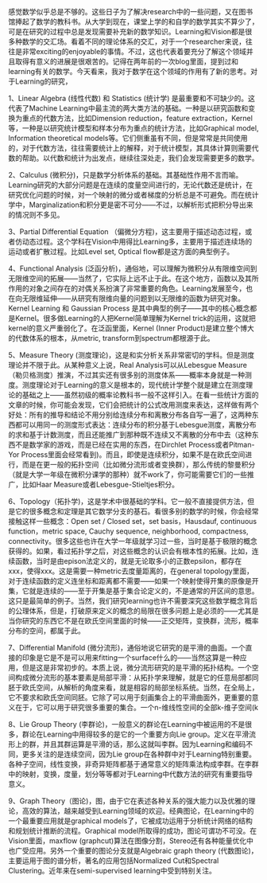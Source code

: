 


感觉数学似乎总是不够的。这些日子为了解决research中的一些问题，又在图书馆捧起了数学的教科书。从大学到现在，课堂上学的和自学的数学其实不算少了，可是在研究的过程中总是发现需要补充新的数学知识。Learning和Vision都是很多种数学的交汇场。看着不同的理论体系的交汇，对于一个researcher来说，往往是非常exciting的enjoyable的事情。不过，这也代表着要充分了解这个领域并且取得有意义的进展是很艰苦的。记得在两年前的一次blog里面，提到过和learning有关的数学。今天看来，我对于数学在这个领域的作用有了新的思考。对于Learning的研究，

1、Linear Algebra (线性代数) 和 Statistics (统计学) 是最重要和不可缺少的。这代表了Machine Learning中最主流的两大类方法的基础。一种是以研究函数和变换为重点的代数方法，比如Dimension reduction，feature extraction，Kernel等，一种是以研究统计模型和样本分布为重点的统计方法，比如Graphical model, Information theoretical models等。它们侧重虽有不同，但是常常是共同使用的，对于代数方法，往往需要统计上的解释，对于统计模型，其具体计算则需要代数的帮助。以代数和统计为出发点，继续往深处走，我们会发现需要更多的数学。 

2、Calculus (微积分)，只是数学分析体系的基础。其基础性作用不言而喻。Learning研究的大部分问题是在连续的度量空间进行的，无论代数还是统计，在研究优化问题的时候，对一个映射的微分或者梯度的分析总是不可避免。而在统计学中，Marginalization和积分更是密不可分——不过，以解析形式把积分导出来的情况则不多见。

3、Partial Differential Equation （偏微分方程)，这主要用于描述动态过程，或者仿动态过程。这个学科在Vision中用得比Learning多，主要用于描述连续场的运动或者扩散过程。比如Level set, Optical flow都是这方面的典型例子。

4、Functional Analysis (泛函分析)，通俗地，可以理解为微积分从有限维空间到无限维空间的拓展——当然了，它实际上远不止于此。在这个地方，函数以及其所作用的对象之间存在的对偶关系扮演了非常重要的角色。Learning发展至今，也在向无限维延伸——从研究有限维向量的问题到以无限维的函数为研究对象。Kernel Learning 和 Gaussian Process 是其中典型的例子——其中的核心概念都是Kernel。很多做Learning的人把Kernel简单理解为Kernel trick的运用，这就把kernel的意义严重弱化了。在泛函里面，Kernel (Inner Product)是建立整个博大的代数体系的根本，从metric, transform到spectrum都根源于此。

5、Measure Theory (测度理论)，这是和实分析关系非常密切的学科。但是测度理论并不限于此。从某种意义上说，Real Analysis可以从Lebesgue Measure（勒贝格测度）推演，不过其实还有很多别的测度体系——概率本身就是一种测度。测度理论对于Learning的意义是根本的，现代统计学整个就是建立在测度理论的基础之上——虽然初级的概率论教科书一般不这样引入。在看一些统计方面的文章的时候，你可能会发现，它们会把统计的公式改用测度来表达，这样做有两个好处：所有的推导和结论不用分别给连续分布和离散分布各自写一遍了，这两种东西都可以用同一的测度形式表达：连续分布的积分基于Lebesgue测度，离散分布的求和基于计数测度，而且还能推广到那种既不连续又不离散的分布中去（这种东西不是数学家的游戏，而是已经在实用的东西，在Dirchlet Process或者Pitman-Yor Process里面会经常看到)。而且，即使是连续积分，如果不是在欧氏空间进行，而是在更一般的拓扑空间（比如微分流形或者变换群），那么传统的黎曼积分（就是大学一年级在微积分课学的那种）就不work了，你可能需要它们的一些推广，比如Haar Measure或者Lebesgue-Stieltjes积分。

6、Topology（拓扑学)，这是学术中很基础的学科。它一般不直接提供方法，但是它的很多概念和定理是其它数学分支的基石。看很多别的数学的时候，你会经常接触这样一些概念：Open set / Closed set，set basis，Hausdauf, continuous function，metric space, Cauchy sequence, neighborhood, compactness, connectivity。很多这些也许在大学一年级就学习过一些，当时是基于极限的概念获得的。如果，看过拓扑学之后，对这些概念的认识会有根本性的拓展。比如，连续函数，当时是由epison法定义的，就是无论取多小的正数epsilon，都存在xxx，使得xxx。这是需要一种metric去度量距离的，在general topology里面，对于连续函数的定义连坐标和距离都不需要——如果一个映射使得开集的原像是开集，它就是连续的——至于开集是基于集合论定义的，不是通常的开区间的意思。这只是最简单的例子。当然，我们研究learning也许不需要深究这些数学概念背后的公理体系，但是，打破原来定义的概念的局限在很多问题上是必须的——尤其是当你研究的东西它不是在欧氏空间里面的时候——正交矩阵，变换群，流形，概率分布的空间，都属于此。

7、Differential Manifold (微分流形)，通俗地说它研究的是平滑的曲面。一个直接的印象是它是不是可以用来fitting一个surface什么的——当然这算是一种应用，但是这是非常初步的。本质上说，微分流形研究的是平滑的拓扑结构。一个空间构成微分流形的基本要素是局部平滑：从拓扑学来理解，就是它的任意局部都同胚于欧氏空间，从解析的角度来看，就是相容的局部坐标系统。当然，在全局上，它不要求和欧氏空间同胚。它除了可以用于刻画集合上的平滑曲面外，更重要的意义在于，它可以用于研究很多重要的集合。一个n-维线性空间的全部k-维子空间(k 

8、Lie Group Theory (李群论)，一般意义的群论在Learning中被运用的不是很多，群论在Learning中用得较多的是它的一个重要方向Lie group。定义在平滑流形上的群，并且其群运算是平滑的话，那么这就叫李群。因为Learning和编码不同，更多关注的是连续空间，因为Lie group在各种群中对于Learning特别重要。各种子空间，线性变换，非奇异矩阵都基于通常意义的矩阵乘法构成李群。在李群中的映射，变换，度量，划分等等都对于Learning中代数方法的研究有重要指导意义。

9、Graph Theory（图论)，图，由于它在表述各种关系的强大能力以及优雅的理论，高效的算法，越来越受到Learning领域的欢迎。经典图论，在Learning中的一个最重要应用就是graphical models了，它被成功运用于分析统计网络的结构和规划统计推断的流程。Graphical model所取得的成功，图论可谓功不可没。在Vision里面，maxflow (graphcut)算法在图像分割，Stereo还有各种能量优化中也广受应用。另外一个重要的图论分支就是Algebraic graph theory (代数图论)，主要运用于图的谱分析，著名的应用包括Normalized Cut和Spectral Clustering。近年来在semi-supervised learning中受到特别关注。